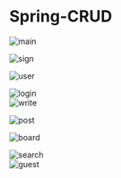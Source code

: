 # Spring-CRUD


![main](./Spring-CRUD/capture/main.png)<br>

![sign](./Spring-CRUD/capture/sign.gif)<br>


![user](./Spring-CRUD/capture/user.png)<br>

![login](./Spring-CRUD/capture/login.gif)<br>
![write](./Spring-CRUD/capture/write.gif)<br>

![post](./Spring-CRUD/capture/post.gif)<br>

![board](./Spring-CRUD/capture/board.png)<br>

![search](./Spring-CRUD/capture/search.gif)<br>
![guest](./Spring-CRUD/capture/guest.gif)<br>

